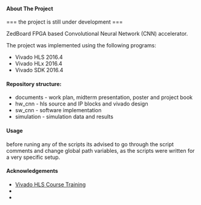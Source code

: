
#### About The Project

=== the project is still under development ===

ZedBoard FPGA based Convolutional Neural Network (CNN) accelerator.

The project was implemented using the following programs:

* []() Vivado HLS 2016.4
* []() Vivado HLx 2016.4
* []() Vivado SDK 2016.4

#### Repository structure:

* documents - work plan, midterm presentation, poster and project book
* hw_cnn - hls source and IP blocks and vivado design
* sw_cnn - software implementation
* simulation - simulation data and results

#### Usage

before runing any of the scripts its advised to go through the script comments and change
global path variables, as the scripts were written for a very specific setup.


#### Acknowledgements

* [Vivado HLS Course Training](https://www.youtube.com/playlist?list=PLo7bVbJhQ6qzK6ELKCm8H_WEzzcr5YXHC)
* []()
* []()
